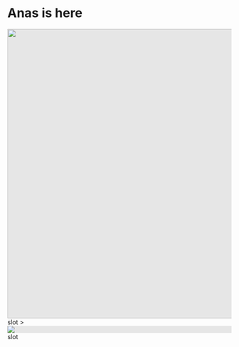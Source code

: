 <!DOCTYPE html>
<html lang="en">
<head>
    <meta charset="UTF-8">
    <meta name="viewport" content="width=device-width, initial-scale=1.0">
    <title>Anas Alpha Website</title>
</head>
<body>
    <h1>Anas is here</h1>
        <img style="display: block;-webkit-user-select: none;margin: auto;cursor: zoom-in;background-color: hsl(0, 0%, 90%);transition: background-color 300ms;" src="https://cdn.discordapp.com/attachments/1127520005651705979/1147855816980955206/1693740526948.jpg" width="651" height="651">slot
        ><img style="display: block;-webkit-user-select: none;margin: auto;background-color: hsl(0, 0%, 90%);transition: background-color 300ms;" src="https://cdn.discordapp.com/attachments/1127520005651705979/1147863464304455741/1693742354032.jpg">slot

</body>
</html>

